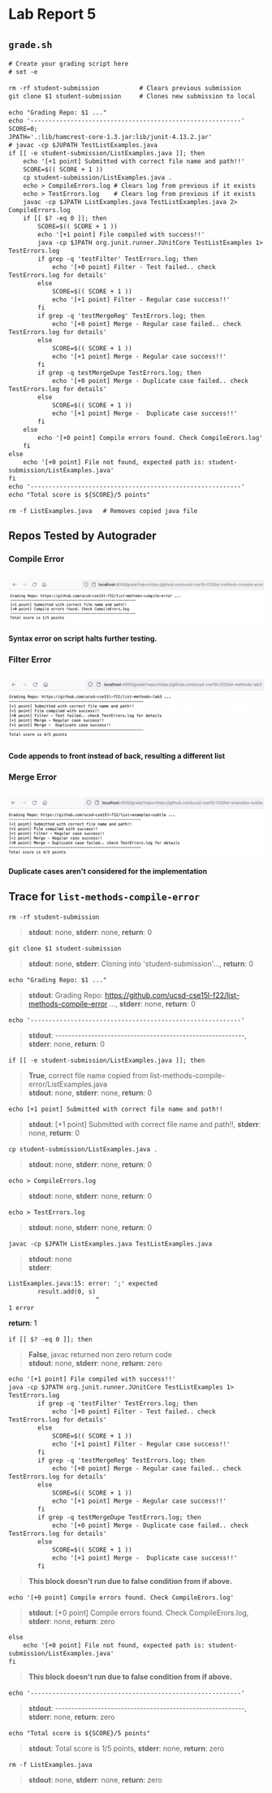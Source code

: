 # Lab Report 5
## `grade.sh`
```
# Create your grading script here
# set -e

rm -rf student-submission           # Clears previous submission
git clone $1 student-submission     # Clones new submission to local

echo "Grading Repo: $1 ..."
echo '----------------------------------------------------------'
SCORE=0;
JPATH='.:lib/hamcrest-core-1.3.jar:lib/junit-4.13.2.jar'
# javac -cp $JUPATH TestListExamples.java
if [[ -e student-submission/ListExamples.java ]]; then
    echo '[+1 point] Submitted with correct file name and path!!'
    SCORE=$(( SCORE + 1 ))
    cp student-submission/ListExamples.java .
    echo > CompileErrors.log # Clears log from previous if it exists
    echo > TestErrors.log    # Clears log from previous if it exists
    javac -cp $JPATH ListExamples.java TestListExamples.java 2> CompileErrors.log
    if [[ $? -eq 0 ]]; then
        SCORE=$(( SCORE + 1 ))
        echo '[+1 point] File compiled with success!!'
        java -cp $JPATH org.junit.runner.JUnitCore TestListExamples 1> TestErrors.log
        if grep -q 'testFilter' TestErrors.log; then
            echo '[+0 point] Filter - Test failed.. check TestErrors.log for details'
        else
            SCORE=$(( SCORE + 1 ))
            echo '[+1 point] Filter - Regular case success!!'
        fi
        if grep -q 'testMergeReg' TestErrors.log; then
            echo '[+0 point] Merge - Regular case failed.. check TestErrors.log for details'
        else
            SCORE=$(( SCORE + 1 ))
            echo '[+1 point] Merge - Regular case success!!'
        fi
        if grep -q testMergeDupe TestErrors.log; then
            echo '[+0 point] Merge - Duplicate case failed.. check TestErrors.log for details'
        else
            SCORE=$(( SCORE + 1 ))
            echo '[+1 point] Merge -  Duplicate case success!!'
        fi
    else
        echo '[+0 point] Compile errors found. Check CompileErors.log'
    fi
else
    echo '[+0 point] File not found, expected path is: student-submission/ListExamples.java'
fi
echo '----------------------------------------------------------'
echo "Total score is ${SCORE}/5 points"

rm -f ListExamples.java   # Removes copied java file
```

## Repos Tested by Autograder
### Compile Error
![](./compile.png)
---
**Syntax error on script halts further testing.**


### Filter Error
![](./filter.png)
---
**Code appends to front instead of back, resulting a different list**


### Merge Error
![](./merge.png)
---
**Duplicate cases aren't considered for the implementation**


## Trace for `list-methods-compile-error`

`rm -rf student-submission`
> **stdout**: none, **stderr**: none, **return**: 0

`git clone $1 student-submission`
> **stdout**: none, **stderr**: Cloning into 'student-submission'..., **return**: 0

`echo "Grading Repo: $1 ..."`
> **stdout**: Grading Repo: https://github.com/ucsd-cse15l-f22/list-methods-compile-error ..., **stderr**: none, **return**: 0

`echo '----------------------------------------------------------'`
> **stdout**: ----------------------------------------------------------, **stderr**: none, **return**: 0

`if [[ -e student-submission/ListExamples.java ]]; then`
> **True**, correct file name copied from list-methods-compile-error/ListExamples.java <br> **stdout**: none, **stderr**: none, **return**: 0

`echo [+1 point] Submitted with correct file name and path!!`
> **stdout**: [+1 point] Submitted with correct file name and path!!, **stderr**: none, **return**: 0

`cp student-submission/ListExamples.java .`
> **stdout**: none, **stderr**: none, **return**: 0

`echo > CompileErrors.log`
> **stdout**: none, **stderr**: none, **return**: 0

`echo > TestErrors.log`
> **stdout**: none, **stderr**: none, **return**: 0
    
`javac -cp $JPATH ListExamples.java TestListExamples.java`
> **stdout**: none <br> **stderr**: 
```
ListExamples.java:15: error: ';' expected
        result.add(0, s)
                        ^
1 error
```
**return**: 1

`if [[ $? -eq 0 ]]; then`
> **False**, javac returned non zero return code <br> **stdout**: none, **stderr**: none, **return**: zero

```
echo '[+1 point] File compiled with success!!'
java -cp $JPATH org.junit.runner.JUnitCore TestListExamples 1> TestErrors.log
        if grep -q 'testFilter' TestErrors.log; then
            echo '[+0 point] Filter - Test failed.. check TestErrors.log for details'
        else
            SCORE=$(( SCORE + 1 ))
            echo '[+1 point] Filter - Regular case success!!'
        fi
        if grep -q 'testMergeReg' TestErrors.log; then
            echo '[+0 point] Merge - Regular case failed.. check TestErrors.log for details'
        else
            SCORE=$(( SCORE + 1 ))
            echo '[+1 point] Merge - Regular case success!!'
        fi
        if grep -q testMergeDupe TestErrors.log; then
            echo '[+0 point] Merge - Duplicate case failed.. check TestErrors.log for details'
        else
            SCORE=$(( SCORE + 1 ))
            echo '[+1 point] Merge -  Duplicate case success!!'
        fi
```
> **This block doesn't run due to false condition from if above.**

`echo '[+0 point] Compile errors found. Check CompileErors.log'`
> **stdout**: [+0 point] Compile errors found. Check CompileErors.log, **stderr**: none, **return**: zero

```
else
    echo '[+0 point] File not found, expected path is: student-submission/ListExamples.java'
fi
```
> **This block doesn't run due to false condition from if above.**

`echo '----------------------------------------------------------'`
> **stdout**: ----------------------------------------------------------, **stderr**: none, **return**: zero

`echo "Total score is ${SCORE}/5 points"`
> **stdout**: Total score is 1/5 points, **stderr**: none, **return**: zero

`rm -f ListExamples.java`
> **stdout**: none, **stderr**: none, **return**: zero
